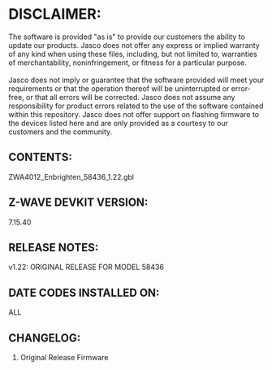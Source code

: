 # DISCLAIMER:
The software is provided "as is" to provide our customers the ability to update our products. Jasco does not offer any express or implied warranty of any kind when using these files, including, but not limited to, warranties of merchantability, noninfringement, or fitness for a particular purpose.<br>
<br>
Jasco does not imply or guarantee that the software provided will meet your requirements or that the operation thereof will be uninterrupted or error-free, or that all errors will be corrected. Jasco does not assume any responsibility for product errors related to the use of the software contained within this repository. Jasco does not offer support on flashing firmware to the devices listed here and are only provided as a courtesy to our customers and the community.

## CONTENTS:
ZWA4012_Enbrighten_58436_1.22.gbl

## Z-WAVE DEVKIT VERSION:
7.15.40

## RELEASE NOTES:
v1.22: ORIGINAL RELEASE FOR MODEL 58436

## DATE CODES INSTALLED ON:
ALL

## CHANGELOG:
1. Original Release Firmware